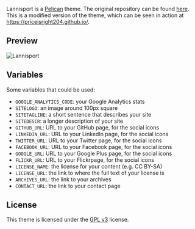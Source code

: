 Lannisport is a [Pelican][1] theme. The original repository can be found [here][4]. This is a modified version of the theme, which can be seen in action at https://priceisright204.github.io/.

## Preview
![][2]

## Variables

Some variables that could be used:

 *  `GOOGLE_ANALYTICS_CODE`: your Google Analytics stats
 *  `SITELOGO`: an image around 100px square
 *  `SITETAGLINE`: a short sentence that describes your site
 *  `SITEDESCR`: a longer description of your site
 *  `GITHUB_URL`: URL to your GitHub page, for the social icons
 *  `LINKEDIN_URL`: URL to your LinkedIn page, for the social icons
 *  `TWITTER_URL`: URL to your Twitter page, for the social icons
 *  `FACEBOOK_URL`: URL to your Facebook page, for the social icons
 *  `GOOGLE_URL`: URL to your Google Plus page, for the social icons
 *  `FLICKR_URL`: URL to your Flickrpage, for the social icons
 *  `LICENSE_NAME`: the license for your content (e.g. CC BY-SA)
 *  `LICENSE_URL`: the link to where the full text of your license is
 *  `ARCHIVES_URL`: the link to your archives
 *  `CONTACT_URL`: the link to your contact page

## License

This theme is licensed under the [GPL v3][3] license.

  [1]: https://github.com/getpelican/pelican/ "Pelican"
  [2]: https://raw.github.com/siovene/lannisport/master/preview.png "Lannisport"
  [3]: https://raw.github.com/siovene/lannisport/master/LICENSE
  [4]: https://github.com/siovene/lannisport
